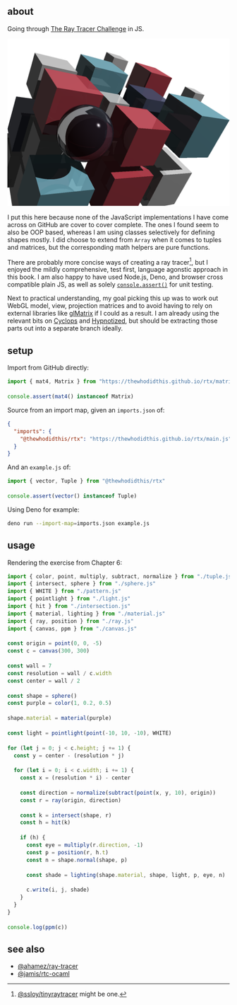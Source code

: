 ## about

Going through [The Ray Tracer Challenge](https://pragprog.com/titles/jbtracer/the-ray-tracer-challenge/) in JS.

![This took three plus days to render](cover.png)

I put this here because none of the JavaScript implementations I have come across on GitHub are cover to cover complete. The ones I found seem to also be OOP based, whereas I am using classes selectively for defining shapes mostly. I did choose to extend from `Array` when it comes to tuples and matrices, but the corresponding math helpers are pure functions.

There are probably more concise ways of creating a ray tracer[^1], but I enjoyed the mildly comprehensive, test first, language agonstic approach in this book. I am also happy to have used Node.js, Deno, and browser cross compatible plain JS, as well as solely [`console.assert()`](https://developer.mozilla.org/en-US/docs/Web/API/Console/assert) for unit testing.

Next to practical understanding, my goal picking this up was to work out WebGL model, view, projection matrices and to avoid having to rely on external libraries like [glMatrix](https://glmatrix.net) if I could as a result. I am already using the relevant bits on [Cyclops](https://thewhodidthis.net/085/) and [Hypnotized](https://thewhodidthis.net/009/), but should be extracting those parts out into a separate branch ideally.

## setup

Import from GitHub directly:

```js
import { mat4, Matrix } from "https://thewhodidthis.github.io/rtx/matrix.js"

console.assert(mat4() instanceof Matrix)
```

Source from an import map, given an `imports.json` of:

```json
{
  "imports": {
    "@thewhodidthis/rtx": "https://thewhodidthis.github.io/rtx/main.js"
  }
}
```

And an `example.js` of:

```js
import { vector, Tuple } from "@thewhodidthis/rtx"

console.assert(vector() instanceof Tuple)
```

Using Deno for example:

```sh
deno run --import-map=imports.json example.js
```

## usage

Rendering the exercise from Chapter 6:

```js
import { color, point, multiply, subtract, normalize } from "./tuple.js"
import { intersect, sphere } from "./sphere.js"
import { WHITE } from "./pattern.js"
import { pointlight } from "./light.js"
import { hit } from "./intersection.js"
import { material, lighting } from "./material.js"
import { ray, position } from "./ray.js"
import { canvas, ppm } from "./canvas.js"

const origin = point(0, 0, -5)
const c = canvas(300, 300)

const wall = 7
const resolution = wall / c.width
const center = wall / 2

const shape = sphere()
const purple = color(1, 0.2, 0.5)

shape.material = material(purple)

const light = pointlight(point(-10, 10, -10), WHITE)

for (let j = 0; j < c.height; j += 1) {
  const y = center - (resolution * j)

  for (let i = 0; i < c.width; i += 1) {
    const x = (resolution * i) - center

    const direction = normalize(subtract(point(x, y, 10), origin))
    const r = ray(origin, direction)

    const k = intersect(shape, r)
    const h = hit(k)

    if (h) {
      const eye = multiply(r.direction, -1)
      const p = position(r, h.t)
      const n = shape.normal(shape, p)

      const shade = lighting(shape.material, shape, light, p, eye, n)

      c.write(i, j, shade)
    }
  }
}

console.log(ppm(c))
```

## see also

- [@ahamez/ray-tracer](https://github.com/ahamez/ray-tracer)
- [@jamis/rtc-ocaml](https://github.com/jamis/rtc-ocaml)

[^1]: [@ssloy/tinyraytracer](https://github.com/ssloy/tinyraytracer) might be one.
